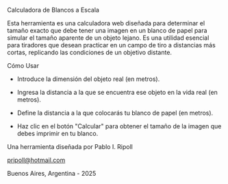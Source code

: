 Calculadora de Blancos a Escala

Esta herramienta es una calculadora web diseñada para determinar el tamaño exacto que debe tener una imagen en un blanco de papel para simular el tamaño aparente de un objeto lejano. Es una utilidad esencial para tiradores que desean practicar en un campo de tiro a distancias más cortas, replicando las condiciones de un objetivo distante.

Cómo Usar

- Introduce la dimensión del objeto real (en metros).

- Ingresa la distancia a la que se encuentra ese objeto en la vida real (en metros).

- Define la distancia a la que colocarás tu blanco de papel (en metros).

- Haz clic en el botón "Calcular" para obtener el tamaño de la imagen que debes imprimir en tu blanco.


Una herramienta diseñada por Pablo I. Ripoll

pripoll@hotmail.com

Buenos Aires, Argentina - 2025
